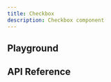 ```yaml
---
title: Checkbox
description: Checkbox component
---
```


<script lang="ts">
    import {Checkbox} from '$lib/index.js';
    import {docCheckboxPropsDefs} from '$lib/components/Checkbox/Checkbox.props.js';
    import ApiReference from '$lib-doc/components/ApiReference.svelte';
    import Playground from '$lib-doc/components/Playground.svelte';
    import PlaygroundForm from '$lib-doc/components/PlaygroundForm.svelte';

    let props = {}
</script>

## Playground

<Playground>
    <Checkbox slot="component" {...props}/>
    <PlaygroundForm slot="form" bind:props schema={docCheckboxPropsDefs} />
</Playground>

## API Reference

<ApiReference data={docCheckboxPropsDefs}></ApiReference>
